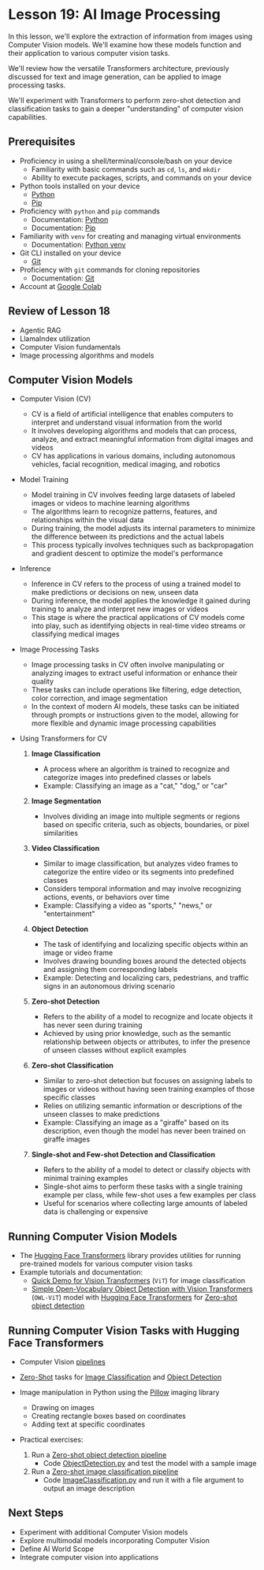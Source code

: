 # Lesson 19: AI Image Processing

In this lesson, we'll explore the extraction of information from images using Computer Vision models. We'll examine how these models function and their application to various computer vision tasks.

We'll review how the versatile Transformers architecture, previously discussed for text and image generation, can be applied to image processing tasks.

We'll experiment with Transformers to perform zero-shot detection and classification tasks to gain a deeper "understanding" of computer vision capabilities.

## Prerequisites

- Proficiency in using a shell/terminal/console/bash on your device
  - Familiarity with basic commands such as `cd`, `ls`, and `mkdir`
  - Ability to execute packages, scripts, and commands on your device
- Python tools installed on your device
  - [Python](https://www.python.org/downloads/)
  - [Pip](https://pip.pypa.io/en/stable/installation/)
- Proficiency with `python` and `pip` commands
  - Documentation: [Python](https://docs.python.org/3/)
  - Documentation: [Pip](https://pip.pypa.io/en/stable/)
- Familiarity with `venv` for creating and managing virtual environments
  - Documentation: [Python venv](https://docs.python.org/3/library/venv.html)
- Git CLI installed on your device
  - [Git](https://git-scm.com/downloads)
- Proficiency with `git` commands for cloning repositories
  - Documentation: [Git](https://git-scm.com/doc)
- Account at [Google Colab](https://colab.research.google.com)

## Review of Lesson 18

- Agentic RAG
- LlamaIndex utilization
- Computer Vision fundamentals
- Image processing algorithms and models

## Computer Vision Models

- Computer Vision (CV)
  - CV is a field of artificial intelligence that enables computers to interpret and understand visual information from the world
  - It involves developing algorithms and models that can process, analyze, and extract meaningful information from digital images and videos
  - CV has applications in various domains, including autonomous vehicles, facial recognition, medical imaging, and robotics

- Model Training
  - Model training in CV involves feeding large datasets of labeled images or videos to machine learning algorithms
  - The algorithms learn to recognize patterns, features, and relationships within the visual data
  - During training, the model adjusts its internal parameters to minimize the difference between its predictions and the actual labels
  - This process typically involves techniques such as backpropagation and gradient descent to optimize the model's performance

- Inference
  - Inference in CV refers to the process of using a trained model to make predictions or decisions on new, unseen data
  - During inference, the model applies the knowledge it gained during training to analyze and interpret new images or videos
  - This stage is where the practical applications of CV models come into play, such as identifying objects in real-time video streams or classifying medical images

- Image Processing Tasks
  - Image processing tasks in CV often involve manipulating or analyzing images to extract useful information or enhance their quality
  - These tasks can include operations like filtering, edge detection, color correction, and image segmentation
  - In the context of modern AI models, these tasks can be initiated through prompts or instructions given to the model, allowing for more flexible and dynamic image processing capabilities

- Using Transformers for CV
  1. **Image Classification**
     - A process where an algorithm is trained to recognize and categorize images into predefined classes or labels
     - Example: Classifying an image as a "cat," "dog," or "car"

  2. **Image Segmentation**
     - Involves dividing an image into multiple segments or regions based on specific criteria, such as objects, boundaries, or pixel similarities

  3. **Video Classification**
     - Similar to image classification, but analyzes video frames to categorize the entire video or its segments into predefined classes
     - Considers temporal information and may involve recognizing actions, events, or behaviors over time
     - Example: Classifying a video as "sports," "news," or "entertainment"

  4. **Object Detection**
     - The task of identifying and localizing specific objects within an image or video frame
     - Involves drawing bounding boxes around the detected objects and assigning them corresponding labels
     - Example: Detecting and localizing cars, pedestrians, and traffic signs in an autonomous driving scenario

  5. **Zero-shot Detection**
     - Refers to the ability of a model to recognize and locate objects it has never seen during training
     - Achieved by using prior knowledge, such as the semantic relationship between objects or attributes, to infer the presence of unseen classes without explicit examples

  6. **Zero-shot Classification**
     - Similar to zero-shot detection but focuses on assigning labels to images or videos without having seen training examples of those specific classes
     - Relies on utilizing semantic information or descriptions of the unseen classes to make predictions
     - Example: Classifying an image as a "giraffe" based on its description, even though the model has never been trained on giraffe images

  7. **Single-shot and Few-shot Detection and Classification**
     - Refers to the ability of a model to detect or classify objects with minimal training examples
     - Single-shot aims to perform these tasks with a single training example per class, while few-shot uses a few examples per class
     - Useful for scenarios where collecting large amounts of labeled data is challenging or expensive

## Running Computer Vision Models

- The [Hugging Face Transformers](https://huggingface.co/docs/transformers/index) library provides utilities for running pre-trained models for various computer vision tasks
- Example tutorials and documentation:
  - [Quick Demo for Vision Transformers](https://github.com/NielsRogge/Transformers-Tutorials/blob/master/VisionTransformer/Quick_demo_of_HuggingFace_version_of_Vision_Transformer_inference.ipynb) (`ViT`) for image classification
  - [Simple Open-Vocabulary Object Detection with Vision Transformers](https://arxiv.org/abs/2205.06230) (`OWL-ViT`) model with [Hugging Face Transformers](https://huggingface.co/docs/transformers/en/model_doc/owlvit) for [Zero-shot object detection](https://colab.research.google.com/github/huggingface/notebooks/blob/main/examples/zeroshot_object_detection_with_owlvit.ipynb)

## Running Computer Vision Tasks with Hugging Face Transformers

- Computer Vision [pipelines](https://huggingface.co/docs/transformers/en/main_classes/pipelines#computer-vision)
- [Zero-Shot](https://huggingface.co/tasks/zero-shot-classification) tasks for [Image Classification](https://huggingface.co/tasks/zero-shot-image-classification) and [Object Detection](https://huggingface.co/tasks/zero-shot-object-detection)
- Image manipulation in Python using the [Pillow](https://pypi.org/project/pillow/) imaging library

  - Drawing on images
  - Creating rectangle boxes based on coordinates
  - Adding text at specific coordinates

- Practical exercises:
  1. Run a [Zero-shot object detection pipeline](./exercises/00-Object-Detection.md)
     - Code [ObjectDetection.py](./examples/ObjectDetection.py) and test the model with a sample image
  2. Run a [Zero-shot image classification pipeline](./exercises/01-Image-Classification.md)
     - Code [ImageClassification.py](./examples/ImageClassification.py) and run it with a file argument to output an image description

## Next Steps

- Experiment with additional Computer Vision models
- Explore multimodal models incorporating Computer Vision
- Define AI World Scope
- Integrate computer vision into applications
